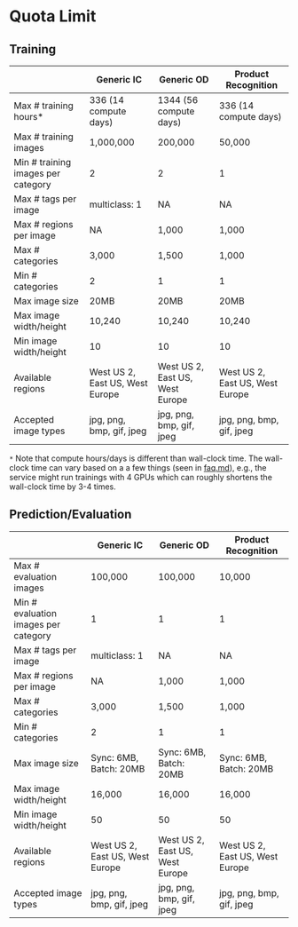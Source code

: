 # Quota Limit

## Training

|                                    | Generic IC                      | Generic OD                      | Product Recognition             |
| ---------------------------------- | ------------------------------- | ------------------------------- | ------------------------------- |
| Max # training hours*              | 336 (14 compute days)           | 1344 (56 compute days)          | 336 (14 compute days)           |
| Max # training images              | 1,000,000                       | 200,000                         | 50,000                          |
| Min # training images per category | 2                               | 2                               | 1                               |
| Max # tags per image               | multiclass: 1                   | NA                              | NA                              |
| Max # regions per image            | NA                              | 1,000                           | 1,000                           |
| Max # categories                   | 3,000                           | 1,500                           | 1,000                           |
| Min # categories                   | 2                               | 1                               | 1                               |
| Max image size                     | 20MB                            | 20MB                            | 20MB                            |
| Max image width/height             | 10,240                          | 10,240                          | 10,240                          |
| Min image width/height             | 10                              | 10                              | 10                              |
| Available regions                  | West US 2, East US, West Europe | West US 2, East US, West Europe | West US 2, East US, West Europe |
| Accepted image types               | jpg, png, bmp, gif, jpeg        | jpg, png, bmp, gif, jpeg        | jpg, png, bmp, gif, jpeg        |

`*` Note that compute hours/days is different than wall-clock time. The wall-clock time can vary based on a a few things (seen in [faq.md](./faq.md#why-does-my-training-take-longershorter-than-my-specified-budget)), e.g., the service might run trainings with 4 GPUs which can roughly shortens the wall-clock time by 3-4 times.

## Prediction/Evaluation

|                                      | Generic IC                      | Generic OD                      | Product Recognition             |
| ------------------------------------ | ------------------------------- | ------------------------------- | ------------------------------- |
| Max # evaluation images              | 100,000                         | 100,000                         | 10,000                          |
| Min # evaluation images per category | 1                               | 1                               | 1                               |
| Max # tags per image                 | multiclass: 1                   | NA                              | NA                              |
| Max # regions per image              | NA                              | 1,000                           | 1,000                           |
| Max # categories                     | 3,000                           | 1,500                           | 1,000                           |
| Min # categories                     | 2                               | 1                               | 1                               |
| Max image size                       | Sync: 6MB, Batch: 20MB          | Sync: 6MB, Batch: 20MB          | Sync: 6MB, Batch: 20MB          |
| Max image width/height               | 16,000                          | 16,000                          | 16,000                          |
| Min image width/height               | 50                              | 50                              | 50                              |
| Available regions                    | West US 2, East US, West Europe | West US 2, East US, West Europe | West US 2, East US, West Europe |
| Accepted image types                 | jpg, png, bmp, gif, jpeg        | jpg, png, bmp, gif, jpeg        | jpg, png, bmp, gif, jpeg        |

